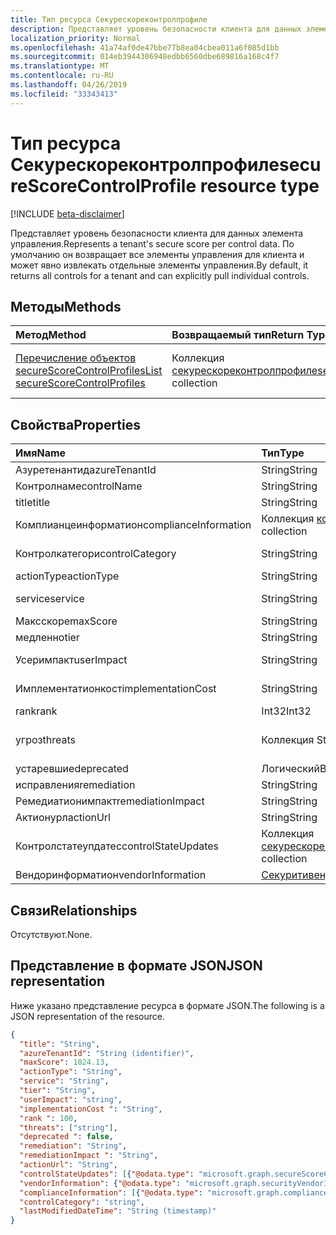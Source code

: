 ```yaml
---
title: Тип ресурса Секурескореконтролпрофиле
description: Представляет уровень безопасности клиента для данных элемента управления. По умолчанию он возвращает все элементы управления для клиента и может явно извлекать отдельные элементы управления.
localization_priority: Normal
ms.openlocfilehash: 41a74af0de47bbe77b8ea04cbea011a6f085d1bb
ms.sourcegitcommit: 014eb3944306948edbb6560dbe689816a168c4f7
ms.translationtype: MT
ms.contentlocale: ru-RU
ms.lasthandoff: 04/26/2019
ms.locfileid: "33343413"
---
```

# <a name="securescorecontrolprofile-resource-type"></a><span data-ttu-id="c98a9-104">Тип ресурса Секурескореконтролпрофиле</span><span class="sxs-lookup"><span data-stu-id="c98a9-104">secureScoreControlProfile resource type</span></span>

[!INCLUDE [beta-disclaimer](../../includes/beta-disclaimer.md)]

<span data-ttu-id="c98a9-105">Представляет уровень безопасности клиента для данных элемента управления.</span><span class="sxs-lookup"><span data-stu-id="c98a9-105">Represents a tenant's secure score per control data.</span></span> <span data-ttu-id="c98a9-106">По умолчанию он возвращает все элементы управления для клиента и может явно извлекать отдельные элементы управления.</span><span class="sxs-lookup"><span data-stu-id="c98a9-106">By default, it returns all controls for a tenant and can explicitly pull individual controls.</span></span>


## <a name="methods"></a><span data-ttu-id="c98a9-107">Методы</span><span class="sxs-lookup"><span data-stu-id="c98a9-107">Methods</span></span>

| <span data-ttu-id="c98a9-108">Метод</span><span class="sxs-lookup"><span data-stu-id="c98a9-108">Method</span></span>   | <span data-ttu-id="c98a9-109">Возвращаемый тип</span><span class="sxs-lookup"><span data-stu-id="c98a9-109">Return Type</span></span>|<span data-ttu-id="c98a9-110">Описание</span><span class="sxs-lookup"><span data-stu-id="c98a9-110">Description</span></span>|
|:---------------|:--------|:----------|
|[<span data-ttu-id="c98a9-111">Перечисление объектов secureScoreControlProfiles</span><span class="sxs-lookup"><span data-stu-id="c98a9-111">List secureScoreControlProfiles</span></span>](../api/securescorecontrolprofiles-list.md) | <span data-ttu-id="c98a9-112">Коллекция [секурескореконтролпрофиле](securescorecontrolprofiles.md)</span><span class="sxs-lookup"><span data-stu-id="c98a9-112">[secureScoreControlProfile](securescorecontrolprofiles.md) collection</span></span> |<span data-ttu-id="c98a9-113">Получение коллекции объектов Секурескореконтролпрофиле.</span><span class="sxs-lookup"><span data-stu-id="c98a9-113">Get a collection of secureScoreControlProfile objects.</span></span>|


## <a name="properties"></a><span data-ttu-id="c98a9-114">Свойства</span><span class="sxs-lookup"><span data-stu-id="c98a9-114">Properties</span></span>

|<span data-ttu-id="c98a9-115">Имя</span><span class="sxs-lookup"><span data-stu-id="c98a9-115">Name</span></span> |<span data-ttu-id="c98a9-116">Тип</span><span class="sxs-lookup"><span data-stu-id="c98a9-116">Type</span></span> |<span data-ttu-id="c98a9-117">Описание</span><span class="sxs-lookup"><span data-stu-id="c98a9-117">Description</span></span> |
|:--|:--|:--|
|   <span data-ttu-id="c98a9-118">Азуретенантид</span><span class="sxs-lookup"><span data-stu-id="c98a9-118">azureTenantId</span></span>   |   <span data-ttu-id="c98a9-119">String</span><span class="sxs-lookup"><span data-stu-id="c98a9-119">String</span></span>  |   <span data-ttu-id="c98a9-120">Строка GUID для идентификатора клиента.</span><span class="sxs-lookup"><span data-stu-id="c98a9-120">GUID string for tenant ID.</span></span>  |
|   <span data-ttu-id="c98a9-121">Контролнаме</span><span class="sxs-lookup"><span data-stu-id="c98a9-121">controlName</span></span> |   <span data-ttu-id="c98a9-122">String</span><span class="sxs-lookup"><span data-stu-id="c98a9-122">String</span></span>  |   <span data-ttu-id="c98a9-123">Имя элемента управления.</span><span class="sxs-lookup"><span data-stu-id="c98a9-123">Name of the control.</span></span> |
|   <span data-ttu-id="c98a9-124">title</span><span class="sxs-lookup"><span data-stu-id="c98a9-124">title</span></span>   |   <span data-ttu-id="c98a9-125">String</span><span class="sxs-lookup"><span data-stu-id="c98a9-125">String</span></span>  |   <span data-ttu-id="c98a9-126">Название элемента управления.</span><span class="sxs-lookup"><span data-stu-id="c98a9-126">Title of the control.</span></span>   |
| <span data-ttu-id="c98a9-127">Комплианцеинформатион</span><span class="sxs-lookup"><span data-stu-id="c98a9-127">complianceInformation</span></span> | <span data-ttu-id="c98a9-128">Коллекция [комплианцеинформатион](complianceinformation.md)</span><span class="sxs-lookup"><span data-stu-id="c98a9-128">[complianceInformation](complianceinformation.md) collection</span></span> | <span data-ttu-id="c98a9-129">Коллекция сведений о соответствии, связанных с контролем безопасности по показателю</span><span class="sxs-lookup"><span data-stu-id="c98a9-129">The collection of compliance information associated with secure score control</span></span> |
|   <span data-ttu-id="c98a9-130">Контролкатегори</span><span class="sxs-lookup"><span data-stu-id="c98a9-130">controlCategory</span></span> |   <span data-ttu-id="c98a9-131">String</span><span class="sxs-lookup"><span data-stu-id="c98a9-131">String</span></span>  |   <span data-ttu-id="c98a9-132">Категория действий управления (учетная запись, данные, устройство, приложения, инфраструктура).</span><span class="sxs-lookup"><span data-stu-id="c98a9-132">Control action category (Account, Data, Device, Apps, Infrastructure).</span></span>  |
|   <span data-ttu-id="c98a9-133">actionType</span><span class="sxs-lookup"><span data-stu-id="c98a9-133">actionType</span></span>  |   <span data-ttu-id="c98a9-134">String</span><span class="sxs-lookup"><span data-stu-id="c98a9-134">String</span></span>  |   <span data-ttu-id="c98a9-135">Тип действия управления (config, проверка, поведение).</span><span class="sxs-lookup"><span data-stu-id="c98a9-135">Control action type (Config, Review, Behavior).</span></span> |
|   <span data-ttu-id="c98a9-136">service</span><span class="sxs-lookup"><span data-stu-id="c98a9-136">service</span></span> |   <span data-ttu-id="c98a9-137">String</span><span class="sxs-lookup"><span data-stu-id="c98a9-137">String</span></span>  |   <span data-ttu-id="c98a9-138">Служба, которая владеет элементом управления (Exchange, SharePoint, Azure AD).</span><span class="sxs-lookup"><span data-stu-id="c98a9-138">Service that owns the control (Exchange, Sharepoint, Azure AD).</span></span> |
|   <span data-ttu-id="c98a9-139">Максскоре</span><span class="sxs-lookup"><span data-stu-id="c98a9-139">maxScore</span></span> |  <span data-ttu-id="c98a9-140">String</span><span class="sxs-lookup"><span data-stu-id="c98a9-140">String</span></span>  |   <span data-ttu-id="c98a9-141">Текущий полученный максимальный показатель на указанную дату.</span><span class="sxs-lookup"><span data-stu-id="c98a9-141">Current obtained max score on specified date.</span></span>   |
|   <span data-ttu-id="c98a9-142">медленно</span><span class="sxs-lookup"><span data-stu-id="c98a9-142">tier</span></span> |  <span data-ttu-id="c98a9-143">String</span><span class="sxs-lookup"><span data-stu-id="c98a9-143">String</span></span>  |   <span data-ttu-id="c98a9-144">Уровень управления (ядро, Глубокая защита, расширенная)</span><span class="sxs-lookup"><span data-stu-id="c98a9-144">Control tier (Core, Defense in Depth, Advanced.)</span></span>    |
|   <span data-ttu-id="c98a9-145">Усеримпакт</span><span class="sxs-lookup"><span data-stu-id="c98a9-145">userImpact</span></span> |    <span data-ttu-id="c98a9-146">String</span><span class="sxs-lookup"><span data-stu-id="c98a9-146">String</span></span>  | <span data-ttu-id="c98a9-147">Пользовательское воздействие на реализацию элемента управления (минимальный, средний, высокий).</span><span class="sxs-lookup"><span data-stu-id="c98a9-147">User impact of implementing control (low, moderate, high).</span></span>    |
|   <span data-ttu-id="c98a9-148">Имплементатионкост</span><span class="sxs-lookup"><span data-stu-id="c98a9-148">implementationCost</span></span> |    <span data-ttu-id="c98a9-149">String</span><span class="sxs-lookup"><span data-stu-id="c98a9-149">String</span></span>  |   <span data-ttu-id="c98a9-150">Стоимость ресурсов элемента управления имплемментатинг (минимальная, средняя, высокая).</span><span class="sxs-lookup"><span data-stu-id="c98a9-150">Resource cost of implemmentating control (low, moderate, high).</span></span> |
|   <span data-ttu-id="c98a9-151">rank</span><span class="sxs-lookup"><span data-stu-id="c98a9-151">rank</span></span> |  <span data-ttu-id="c98a9-152">Int32</span><span class="sxs-lookup"><span data-stu-id="c98a9-152">Int32</span></span>   |   <span data-ttu-id="c98a9-153">Ранжирование стека для элемента управления корпорации Майкрософт.</span><span class="sxs-lookup"><span data-stu-id="c98a9-153">Microsoft's stack ranking of control.</span></span>   |
|   <span data-ttu-id="c98a9-154">угроз</span><span class="sxs-lookup"><span data-stu-id="c98a9-154">threats</span></span> |   <span data-ttu-id="c98a9-155">Коллекция String</span><span class="sxs-lookup"><span data-stu-id="c98a9-155">String Collection</span></span>   |   <span data-ttu-id="c98a9-156">Список угроз, по которым элемент управления уменьшается (Аккаунтбреач, Датаексфилтратион,,, elevationOfPrivilege, МалиЦиаусинсидер, Пассвордкраккинг, Фишингорвхалинг, подмена).</span><span class="sxs-lookup"><span data-stu-id="c98a9-156">List of threats the control mitigates (accountBreach,dataDeletion,dataExfiltration,dataSpillage,elevationOfPrivilege,maliciousInsider,passwordCracking,phishingOrWhaling,spoofing).</span></span> |
|   <span data-ttu-id="c98a9-157">устаревшие</span><span class="sxs-lookup"><span data-stu-id="c98a9-157">deprecated</span></span> |    <span data-ttu-id="c98a9-158">Логический</span><span class="sxs-lookup"><span data-stu-id="c98a9-158">Boolean</span></span> |   <span data-ttu-id="c98a9-159">Флаг, указывающий, является ли элемент управления амортизировано.</span><span class="sxs-lookup"><span data-stu-id="c98a9-159">Flag to indicate if a control is depreciated.</span></span>   |
|   <span data-ttu-id="c98a9-160">исправления</span><span class="sxs-lookup"><span data-stu-id="c98a9-160">remediation</span></span> |   <span data-ttu-id="c98a9-161">String</span><span class="sxs-lookup"><span data-stu-id="c98a9-161">String</span></span>  |   <span data-ttu-id="c98a9-162">Описание того, что будет исправлено элементом управления.</span><span class="sxs-lookup"><span data-stu-id="c98a9-162">Description of what the control will help remediate.</span></span> |
|   <span data-ttu-id="c98a9-163">Ремедиатионимпакт</span><span class="sxs-lookup"><span data-stu-id="c98a9-163">remediationImpact</span></span> | <span data-ttu-id="c98a9-164">String</span><span class="sxs-lookup"><span data-stu-id="c98a9-164">String</span></span>  |   <span data-ttu-id="c98a9-165">Описание влияния на пользователей об исправлении.</span><span class="sxs-lookup"><span data-stu-id="c98a9-165">Description of the impact on users of the remediation.</span></span> |
|   <span data-ttu-id="c98a9-166">Актионурл</span><span class="sxs-lookup"><span data-stu-id="c98a9-166">actionUrl</span></span> | <span data-ttu-id="c98a9-167">String</span><span class="sxs-lookup"><span data-stu-id="c98a9-167">String</span></span>  |   <span data-ttu-id="c98a9-168">URL-адрес, по которому можно выполнить действия с элементом управления.</span><span class="sxs-lookup"><span data-stu-id="c98a9-168">URL to where the control can be actioned.</span></span> |
|   <span data-ttu-id="c98a9-169">Контролстатеупдатес</span><span class="sxs-lookup"><span data-stu-id="c98a9-169">controlStateUpdates</span></span> | <span data-ttu-id="c98a9-170">Коллекция [секурескореконтролстатеупдате](securescorecontrolstateupdate.md)</span><span class="sxs-lookup"><span data-stu-id="c98a9-170">[secureScoreControlStateUpdate](securescorecontrolstateupdate.md) collection</span></span> |    <span data-ttu-id="c98a9-171">Флаг, указывающий, где клиент пометил элемент управления (Ignore, thirdParty, проверен) (поддерживает [Обновление](../api/securescorecontrolprofiles-update.md)).</span><span class="sxs-lookup"><span data-stu-id="c98a9-171">Flag to indicate where the tenant has marked a control (ignore, thirdParty, reviewed) (supports [update](../api/securescorecontrolprofiles-update.md)).</span></span> |
|   <span data-ttu-id="c98a9-172">Вендоринформатион</span><span class="sxs-lookup"><span data-stu-id="c98a9-172">vendorInformation</span></span> | [<span data-ttu-id="c98a9-173">Секуритивендоринформатион</span><span class="sxs-lookup"><span data-stu-id="c98a9-173">securityVendorInformation</span></span>](securityvendorinformation.md) |

## <a name="relationships"></a><span data-ttu-id="c98a9-174">Связи</span><span class="sxs-lookup"><span data-stu-id="c98a9-174">Relationships</span></span>

<span data-ttu-id="c98a9-175">Отсутствуют.</span><span class="sxs-lookup"><span data-stu-id="c98a9-175">None.</span></span>

## <a name="json-representation"></a><span data-ttu-id="c98a9-176">Представление в формате JSON</span><span class="sxs-lookup"><span data-stu-id="c98a9-176">JSON representation</span></span>

<span data-ttu-id="c98a9-177">Ниже указано представление ресурса в формате JSON.</span><span class="sxs-lookup"><span data-stu-id="c98a9-177">The following is a JSON representation of the resource.</span></span>

<!-- {
  "blockType": "resource",
  "optionalProperties": [

  ],
  "@odata.type": "microsoft.graph.secureScoreControlProfile"
}-->

```json
{
  "title": "String",
  "azureTenantId": "String (identifier)",
  "maxScore": 1024.13,
  "actionType": "String",
  "service": "String",
  "tier": "String",
  "userImpact": "string",
  "implementationCost ": "String",
  "rank ": 100,
  "threats": ["string"],
  "deprecated ": false,
  "remediation": "String",
  "remediationImpact ": "String",
  "actionUrl": "String",
  "controlStateUpdates": [{"@odata.type": "microsoft.graph.secureScoreControlStateUpdate"}],
  "vendorInformation": {"@odata.type": "microsoft.graph.securityVendorInformation"},
  "complianceInformation": [{"@odata.type": "microsoft.graph.complianceInformation"}],
  "controlCategory": "string",
  "lastModifiedDateTime": "String (timestamp)"
}


```


<!--
{
  "type": "#page.annotation",
  "description": "secureScoreControlProfiles resource",
  "keywords": "",
  "section": "documentation",
  "tocPath": "",
  "suppressions": []
}
-->
